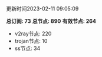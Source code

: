 更新时间2023-02-11 09:05:09

**总订阅: 73**
**总节点: 890**
**有效节点: 264**
- v2ray节点: 220
- trojan节点: 10
- ss节点: 34
